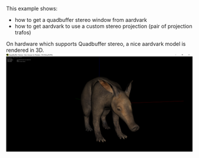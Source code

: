 ﻿This example shows:
  * how to get a quadbuffer stereo window from aardvark
  * how to get aardvark to use a custom stereo projection (pair of projection trafos)

On hardware which supports Quadbuffer stereo, a nice aardvark model is rendered in 3D.
![](./screenshot.png)